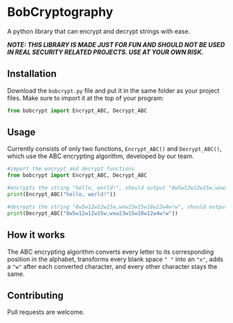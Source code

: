 # BobCryptography

A python library that can encrypt and decrypt strings with ease.

***NOTE: THIS LIBRARY IS MADE JUST FOR FUN AND SHOULD NOT BE USED IN REAL SECURITY RELATED PROJECTS. USE AT YOUR OWN RISK.*** 

## Installation

Download the ```bobcrypt.py``` file and put it in the same folder as your project files.
Make sure to import it at the top of your program:

```python
from bobcrypt import Encrypt_ABC, Decrypt_ABC 
```

## Usage
Currently consists of only two functions, ```Encrypt_ABC()``` and ```Decrypt_ABC()```, which use the ABC encrypting algorithm, developed by our team.

```python
#import the encrypt and decrypt functions
from bobcrypt import Encrypt_ABC, Decrypt_ABC

#encrypts the string "hello, world!", should output "8w5w12w12w15w,wxw23w15w18w12w4w!w"
print(Encrypt_ABC("hello, world!"))

#decrypts the string "8w5w12w12w15w,wxw23w15w18w12w4w!w", should output "hello, world!"
print(Decrypt_ABC("8w5w12w12w15w,wxw23w15w18w12w4w!w"))
```

## How it works
The ABC encrypting algorithm converts every letter to its corresponding position in the alphabet, 
transforms every blank space ```" "``` into an ```"x"```,
adds a ```"w"``` after each converted character, 
and every other character stays the same.

## Contributing

Pull requests are welcome.

